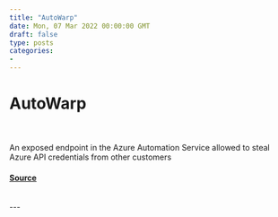 ```yaml
---
title: "AutoWarp"
date: Mon, 07 Mar 2022 00:00:00 GMT
draft: false
type: posts
categories: 
- 
---
```

# AutoWarp

<br/>

<br/>
An exposed endpoint in the Azure Automation Service allowed to steal Azure API credentials from other customers

#### [Source](https://www.cloudvulndb.org/autowarp)

<br/>
---
